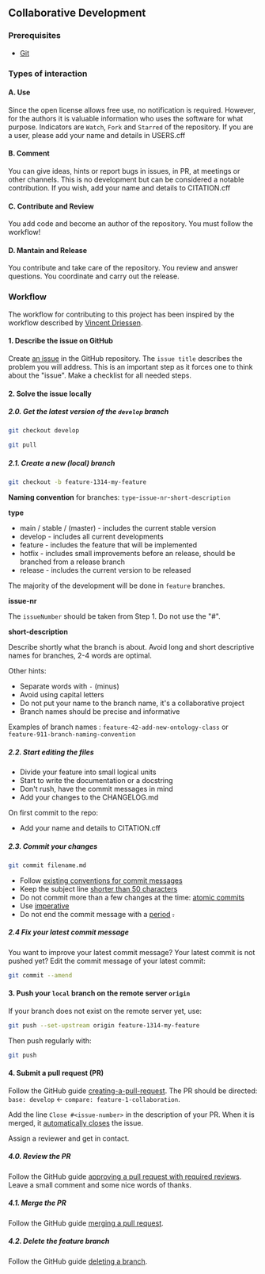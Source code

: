 ## Collaborative Development

### Prerequisites

- [Git](https://git-scm.com/)

### Types of interaction

#### A. Use

Since the open license allows free use, no notification is required. 
However, for the authors it is valuable information who uses the software for what purpose. 
Indicators are `Watch`, `Fork` and `Starred` of the repository. 
If you are a user, please add your name and details in USERS.cff

#### B. Comment

You can give ideas, hints or report bugs in issues, in PR, at meetings or other channels. 
This is no development but can be considered a notable contribution. 
If you wish, add your name and details to CITATION.cff

#### C. Contribute and Review

You add code and become an author of the repository. 
You must follow the workflow!

#### D. Mantain and Release

You contribute and take care of the repository. 
You review and answer questions. 
You coordinate and carry out the release.


### Workflow

The workflow for contributing to this project has been inspired by the workflow described by [Vincent Driessen](https://nvie.com/posts/a-successful-git-branching-model/).


#### 1. Describe the issue on GitHub

Create [an issue](https://help.github.com/en/articles/creating-an-issue)
in the GitHub repository. 
The `issue title` describes the problem you will address. 
This is an important step as it forces one to think about the "issue".
Make a checklist for all needed steps.


#### 2. Solve the issue locally

##### 2.0. Get the latest version of the `develop` branch

```bash
git checkout develop
```

```bash
git pull
```

##### 2.1. Create a new (local) branch

```bash
git checkout -b feature-1314-my-feature
```

**Naming convention** for branches: `type`-`issue-nr`-`short-description`

**type**

* main / stable / (master) - includes the current stable version
* develop - includes all current developments
* feature - includes the feature that will be implemented
* hotfix - includes small improvements before an release, should be branched from a release branch
* release - includes the current version to be released

The majority of the development will be done in `feature` branches.

**issue-nr**

The `issueNumber` should be taken from Step 1. Do not use the "#". 

**short-description**

Describe shortly what the branch is about. 
Avoid long and short descriptive names for branches, 2-4 words are optimal.

Other hints:
- Separate words with `-` (minus)
- Avoid using capital letters
- Do not put your name to the branch name, it's a collaborative project
- Branch names should be precise and informative

Examples of branch names : `feature-42-add-new-ontology-class` or `feature-911-branch-naming-convention`

##### 2.2. Start editing the files

- Divide your feature into small logical units
- Start to write the documentation or a docstring
- Don't rush, have the commit messages in mind
- Add your changes to the CHANGELOG.md

On first commit to the repo:
- Add your name and details to CITATION.cff

##### 2.3. Commit your changes 

```bash
git commit filename.md
``` 

- Follow [existing conventions for commit messages](https://chris.beams.io/posts/git-commit)
- Keep the subject line [shorter than 50 characters](https://chris.beams.io/posts/git-commit/#limit-50)
- Do not commit more than a few changes at the time: [atomic commits](https://en.wikipedia.org/wiki/Atomic_commit)
- Use [imperative](https://chris.beams.io/posts/git-commit/#imperative)
- Do not end the commit message with a [period](https://chris.beams.io/posts/git-commit/#end) ~~.~~ 

##### 2.4 Fix your latest commit message

You want to improve your latest commit message? 
Your latest commit is not pushed yet? 
Edit the commit message of your latest commit:

```bash
git commit --amend
```


#### 3. Push your `local` branch on the remote server `origin`

If your branch does not exist on the remote server yet, use:

```bash
git push --set-upstream origin feature-1314-my-feature
```

Then push regularly with:

```bash
git push
```


#### 4. Submit a pull request (PR)

Follow the GitHub guide [creating-a-pull-request](https://help.github.com/en/articles/creating-a-pull-request).
The PR should be directed: `base: develop` <- `compare: feature-1-collaboration`.

Add the line `Close #<issue-number>` in the description of your PR.
When it is merged, it [automatically closes](https://help.github.com/en/github/managing-your-work-on-github/closing-issues-using-keywords) the issue.

Assign a reviewer and get in contact.

##### 4.0. Review the PR

Follow the GitHub guide [approving a pull request with required reviews](https://docs.github.com/en/pull-requests/collaborating-with-pull-requests/reviewing-changes-in-pull-requests/approving-a-pull-request-with-required-reviews).
Leave a small comment and some nice words of thanks.

##### 4.1. Merge the PR

Follow the GitHub guide [merging a pull request](https://docs.github.com/en/pull-requests/collaborating-with-pull-requests/incorporating-changes-from-a-pull-request/merging-a-pull-request).

##### 4.2. Delete the feature branch

Follow the GitHub guide [deleting a branch](https://docs.github.com/en/pull-requests/collaborating-with-pull-requests/proposing-changes-to-your-work-with-pull-requests/creating-and-deleting-branches-within-your-repository#deleting-a-branch).

 